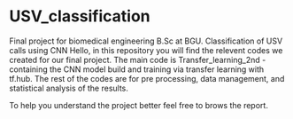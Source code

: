 # USV_classification
Final project for biomedical engineering B.Sc  at BGU. Classification of USV calls using CNN
Hello,
in this repository you will find the relevent codes we created for our final project.
The main code is Transfer_learning_2nd - containing the CNN model build and training via transfer learning with tf.hub.
The rest of the codes are for pre processing, data management, and statistical analysis of the results.

To help you understand the project better feel free to brows the report.
